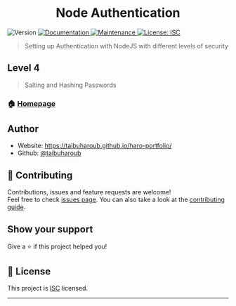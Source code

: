 <h1 align="center">Node Authentication</h1>
<p>
  <img alt="Version" src="https://img.shields.io/badge/version-1.0.0-blue.svg?cacheSeconds=2592000" />
  <a href="https://github.com/taibuharoub/node-authentication#readme" target="_blank">
    <img alt="Documentation" src="https://img.shields.io/badge/documentation-yes-brightgreen.svg" />
  </a>
  <a href="https://github.com/taibuharoub/node-authentication/graphs/commit-activity" target="_blank">
    <img alt="Maintenance" src="https://img.shields.io/badge/Maintained%3F-yes-green.svg" />
  </a>
  <a href="https://github.com/taibuharoub/node-authentication/blob/master/LICENSE" target="_blank">
    <img alt="License: ISC" src="https://img.shields.io/github/license/taibuharoub/node-authentication" />
  </a>
</p>

> Setting up Authentication with NodeJS with different levels of security

## Level 4
> Salting and Hashing Passwords

### 🏠 [Homepage](https://github.com/taibuharoub/node-authentication#readme)

## Author

* Website: https://taibuharoub.github.io/haro-portfolio/
* Github: [@taibuharoub](https://github.com/taibuharoub)

## 🤝 Contributing

Contributions, issues and feature requests are welcome!<br />Feel free to check [issues page](https://github.com/taibuharoub/node-authentication/issues). You can also take a look at the [contributing guide](https://github.com/taibuharoub/node-authentication/blob/master/CONTRIBUTING.md).

## Show your support

Give a ⭐️ if this project helped you!

## 📝 License

This project is [ISC](https://github.com/taibuharoub/node-authentication/blob/master/LICENSE) licensed.

***
